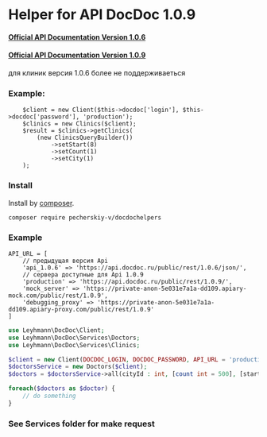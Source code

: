 # Helper for API DocDoc 1.0.9 

#### [Official API Documentation Version 1.0.6](https://pk.docdoc.ru/docs/partner-api.pdf)

#### [Official API Documentation Version 1.0.9](https://dd109.docs.apiary.io/#reference/0/4//doctor/list)

для клиник версия 1.0.6 более не поддерживаеться
### Example:
```
    $client = new Client($this->docdoc['login'], $this->docdoc['password'], 'production');
    $clinics = new Clinics($client);
    $result = $clinics->getClinics(
        (new ClinicsQueryBuilder())
            ->setStart(8)
            ->setCount(1)
            ->setCity(1)
    );
```

### Install

Install by [composer](http://getcomposer.org/download/).

```
composer require pecherskiy-v/docdochelpers
```

### Example

```
API_URL = [
    // предыдущая версия Api
    'api_1.0.6' => 'https://api.docdoc.ru/public/rest/1.0.6/json/',
    // сервера доступные для Api 1.0.9
    'production' => 'https://api.docdoc.ru/public/rest/1.0.9/',
    'mock_server' => 'https://private-anon-5e031e7a1a-dd109.apiary-mock.com/public/rest/1.0.9',
    'debugging_proxy' => 'https://private-anon-5e031e7a1a-dd109.apiary-proxy.com/public/rest/1.0.9'
]
```

```php
use Leyhmann\DocDoc\Client;
use Leyhmann\DocDoc\Services\Doctors;
use Leyhmann\DocDoc\Services\Clinics;

$client = new Client(DOCDOC_LOGIN, DOCDOC_PASSWORD, API_URL = 'production');
$doctorsService = new Doctors($client);
$doctors = $doctorsService->all(cityId : int, [count int = 500], [start : int = 1]);

foreach($doctors as $doctor) {
    // do something
}
```

### See Services folder for make request
